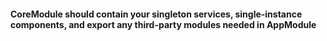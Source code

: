 #### CoreModule should contain your singleton services, single-instance components, and export any third-party modules needed in AppModule
